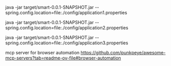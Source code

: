 

java -jar target/smart-0.0.1-SNAPSHOT.jar --spring.config.location=file:./config/application1.properties

java -jar target/smart-0.0.1-SNAPSHOT.jar --spring.config.location=file:./config/application2.properties

java -jar target/smart-0.0.1-SNAPSHOT.jar --spring.config.location=file:./config/application3.properties



mcp server for browser automation
https://github.com/punkpeye/awesome-mcp-servers?tab=readme-ov-file#browser-automation